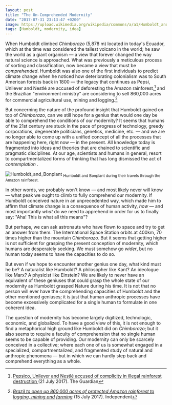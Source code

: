 ```yaml
---
layout: post
title: "The Un-Comprehended Modernity"
date: "2017-07-31 23:13:47 +0200"
image: https://upload.wikimedia.org/wikipedia/commons/a/a1/Humboldt_and_Bonplant_in_the_Jungle.jpg
tags: [Humboldt, modernity, idea]
---
```


When Humboldt climbed *Chimborazo* (5,878 m) located in today's Ecuador, which at the time was considered the tallest volcano in the world; he saw the world as a giant organism — a view that forever changed the way natural science is approached. What was previously a meticulous process of sorting and classification, now became a view that must be *comprehended*. Humboldt was also one of the first individuals to predict climate change when he noticed how deteriorating colonialism was to South American forests back in 1800 — the legacy that continues as Pepsi, Unilever and Nestlé are accused of deforesting the Amazon rainforest,[^1] and the Brazilian "environment ministry" are considering to sell 860,000 acres for commercial agricultural use, mining and logging.[^2]

But concerning the nature of the profound insight that Humboldt gained on top of *Chimborazo*, can we still hope for a genius that would one day be able to comprehend the conditions of *our* modernity? It seems that humans of the 21st century are stuck in the pace of progress of technology, greedy corporations, degenerate politicians, genetics, medicine, etc. — and we are no longer able to come up with a unified concept of all the processes that are happening here, right now — in the present. All knowledge today is fragmented into ideas and theories that are chained to scientific and pragmatic disciplines. At our age, scientists and humans in general, resort to compartmentalized forms of thinking that has long dismissed the act of _contemplation_ .

![Humboldt_and_Bonplant](https://upload.wikimedia.org/wikipedia/commons/a/a1/Humboldt_and_Bonplant_in_the_Jungle.jpg)
<sub>Humboldt and Bonplant during their travels through the Amazon rainforest.</sub>

In other words, we probably won't know — and most likely never will know — what peak we ought to climb to fully comprehend our modernity. If Humboldt conceived nature in an unprecedented way, which made him to affirm that climate change is a consequence of human activity, *how* — and most importantly *what* do we need to apprehend in order for us to finally say: "Aha! This is what all this means"?

But perhaps, we can ask astronauts who have flown to space and try to get an answer from them. The International Space Station orbits at 400km, 70 times higher than the mountain *Chimborazo*. But it seems that getting higher is not sufficient for grasping the present conception of modernity, which humans are desperately seeking. We must somehow go *wider*, but no human today seems to have the capacities to do so.

<!-- We are no longer in 19th century where the most prominent issues where wage labor, exploitation of nature, and so on. Modernity is aware of these issues while continuing to build its own problems on top of a pile that is here already, and coming up with theories that are only provisional. -->

But even if we hope to encounter another genius one day, what kind must he be? A naturalist like Humboldt? A philosopher like Kant? An ideologue like Marx? A physicist like Einstein? We are likely to never have an equivalent of these geniuses that could grasp the whole state of our modernity as Humboldt grasped Nature during his time. It is not that no person will ever have the comprehending capacities of Humboldt and the other mentioned geniuses; it is just that human anthropic processes have become excessively complicated for a single human to formulate in one coherent idea.

The question of modernity has become largely digitized, technologic, economic, and globalized. To have a good view of this, it is not enough to find a metaphorical high ground like Humboldt did on *Chimborazo*; but it also seems to require a faculty of comprehension that no single human seems to be capable of providing. Our modernity can only be scarcely conceived in a collective; where each one of us is somewhat engaged in a specialized, compartmentalized, and fragmented study of natural and anthropic phenomena — but in which we can hardly step back and comprehend everything as a whole.

[^1]: [Pepsico, Unilever and Nestlé accused of complicity in illegal rainforest destruction ](https://www.theguardian.com/environment/2017/jul/21/pepsico-unilever-and-nestle-accused-of-complicity-in-illegal-rainforest-destruction) (21 July 2017). The Guardian

[^2]: [*Brazil to open up 860,000 acres of protected Amazon rainforest to logging, mining and farming*](https://www.independent.co.uk/news/world/americas/illegal-logging-national-forest-of-jamanxim-brazil-amazon-br-163-protests-deforestation-gisele-a7842796.html) (15 July 2017). Independent
